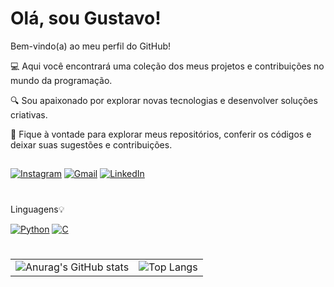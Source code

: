 # Olá, sou Gustavo! 

Bem-vindo(a) ao meu perfil do GitHub!

💻 Aqui você encontrará uma coleção dos meus projetos e contribuições no mundo da programação.

🔍 Sou apaixonado por explorar novas tecnologias e desenvolver soluções criativas.

🌟 Fique à vontade para explorar meus repositórios, conferir os códigos e deixar suas sugestões e contribuições.



##
<a href="https://www.instagram.com/gastuv0/" target="_blank"><img src="https://img.shields.io/badge/Instagram-E4405F?style=for-the-badge&logo=instagram&logoColor=white" alt="Instagram"></a>
<a href="mailto:gustavo.sarubbi1@gmail.com" target="_blank"><img src="https://img.shields.io/badge/Gmail-D14836?style=for-the-badge&logo=gmail&logoColor=white" alt="Gmail"></a>
<a href="https://www.linkedin.com/in/gustavosarubbi" target="_blank">
  <img src="https://img.shields.io/badge/LinkedIn-0077B5?style=for-the-badge&logo=linkedin&logoColor=white" alt="LinkedIn">
</a>
#
Linguagens💡

[![Python](https://img.shields.io/badge/Python-3776AB?style=for-the-badge&logo=python&logoColor=white)](#)
[![C](https://img.shields.io/badge/C-00599C?style=for-the-badge&logo=c&logoColor=white)](#)

#
<table>
  <tr>
    <td>
      <!-- Primeiro card -->
      <img src="https://github-readme-stats.vercel.app/api?username=gustavosarubbi&theme=great-gatsby&show_icons=true" alt="Anurag's GitHub stats" />
    </td>
    <td>
      <!-- Segundo card -->
      <img src="https://github-readme-stats.vercel.app/api/top-langs/?username=gustavosarubbi&layout=compact&theme=great-gatsby&show_icons=true" alt="Top Langs" />
    </td>
  </tr>
</table>

